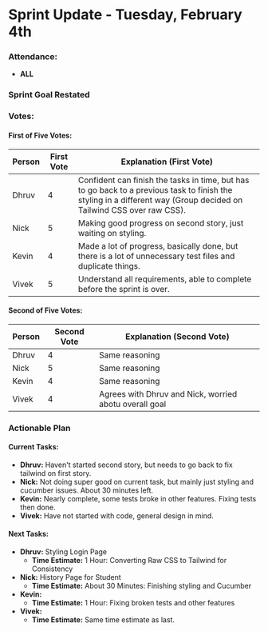 # Sprint Update - Tuesday, February 4th

### Attendance:
- **ALL**

### Sprint Goal Restated

### Votes:

#### First of Five Votes:
| Person   | First Vote | Explanation (First Vote)                                               |
|----------|------------|-------------------------------------------------------------------------|
| Dhruv    | 4          |  Confident can finish the tasks in time, but has to go back to a previous task to finish the styling in a different way (Group decided on Tailwind CSS over raw CSS).                       |
| Nick   | 5          | Making good progress on second story, just waiting on styling.       |
| Kevin    | 4          |  Made a lot of progress, basically done, but there is a lot of unnecessary test files and duplicate things.             |
| Vivek   |  5         |  Understand all requirements, able to complete before the sprint is over.                                 |

#### Second of Five Votes:
| Person   | Second Vote | Explanation (Second Vote)                                             |
|----------|-------------|-------------------------------------------------------------------------|
| Dhruv    | 4           | Same reasoning                                                                        |
| Nick   | 5           |    Same reasoning                                                                    |
| Kevin    | 4           | Same reasoning | 
| Vivek   | 4           |  Agrees with Dhruv and Nick, worried abotu overall goal                                                                       |

### Actionable Plan

#### Current Tasks:
- **Dhruv:** Haven't started second story, but needs to go back to fix tailwind on first story.
- **Nick:** Not doing super good on current task, but mainly just styling and cucumber issues. About 30 minutes left.
- **Kevin:** Nearly complete, some tests broke in other features. Fixing tests then done.
- **Vivek:** Have not started with code, general design in mind.

#### Next Tasks:
- **Dhruv:** Styling Login Page
  - **Time Estimate:** 1 Hour: Converting Raw CSS to Tailwind for Consistency
- **Nick:** History Page for Student 
  - **Time Estimate:** About 30 Minutes: Finishing styling and Cucumber 
- **Kevin:**
  - **Time Estimate:** 1 Hour: Fixing broken tests and other features
- **Vivek:** 
  - **Time Estimate:** Same time estimate as last.
